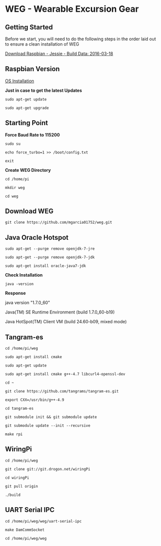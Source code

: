 # WEG - Wearable Excursion Gear

## Getting Started

Before we start, you will need to do the following steps in the order laid out to ensure a clean installation of WEG

[Download Raspbian - Jessie - Build Data: 2016-03-18](http://downloads.raspberrypi.org/raspbian/images/raspbian-2016-03-18/)

##  Raspbian Version

[OS Installation](https://www.raspberrypi.org/documentation/installation/installing-images/README.md)

**Just in case to get the latest Updates**

`sudo apt-get update`

`sudo apt-get upgrade`

##  Starting Point

**Force Baud Rate to 115200**

`sudo su ` 

`echo force_turbo=1 >> /boot/config.txt`

`exit`

**Create WEG Directory**

`cd /home/pi`

`mkdir weg`

`cd weg`

##  Download WEG

`git clone https://github.com/mgarcia01752/weg.git`

## Java Oracle Hotspot

`sudo apt-get --purge remove openjdk-7-jre` 

`sudo apt-get --purge remove openjdk-7-jdk`

`sudo apt-get install oracle-java7-jdk`

**Check Installation**

`java -version`

**Response**

java version "1.7.0_60"

Java(TM) SE Runtime Environment (build 1.7.0_60-b19)

Java HotSpot(TM) Client VM (build 24.60-b09, mixed mode)

##  Tangram-es

`cd /home/pi/weg`

`sudo apt-get install cmake`

`sudo apt-get update`

`sudo apt-get install cmake g++-4.7 libcurl4-openssl-dev`

`cd ~`

`git clone https://github.com/tangrams/tangram-es.git`

`export CXX=/usr/bin/g++-4.9`

`cd tangram-es`

`git submodule init && git submodule update`

`git submodule update --init --recursive`

`make rpi`


##  WiringPi

`cd /home/pi/weg`

`git clone git://git.drogon.net/wiringPi`

`cd wiringPi`

`git pull origin`

`./build`

##  UART Serial IPC

`cd /home/pi/weg/weg/uart-serial-ipc`

`make DamCommSocket`

`cd /home/pi/weg/weg`


